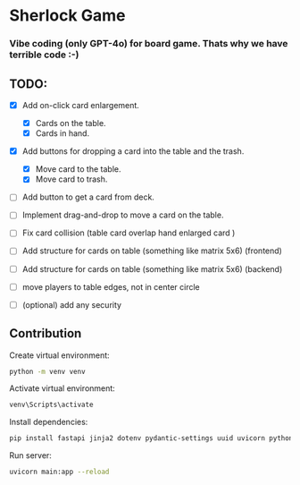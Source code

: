 # Sherlock Game
### Vibe coding (only GPT-4o) for board game. Thats why we have terrible code :-)

## TODO:

- [x] Add on-click card enlargement.
    - [x] Cards on the table.
    - [x] Cards in hand.
- [x] Add buttons for dropping a card into the table and the trash.
    - [x] Move card to the table.
    - [x] Move card to trash.
- [ ] Add button to get a card from deck.
- [ ] Implement drag-and-drop to move a card on the table.
- [ ] Fix card collision (table card overlap hand enlarged card )
- [ ] Add structure for cards on table (something like matrix 5x6) (frontend)
- [ ] Add structure for cards on table (something like matrix 5x6) (backend)

- [ ] move players to table edges, not in center circle
- [ ] (optional) add any  security

## Contribution

Create virtual environment:

```bash
python -m venv venv
```

Activate virtual environment:

```bash
venv\Scripts\activate
```

Install dependencies:

```bash
pip install fastapi jinja2 dotenv pydantic-settings uuid uvicorn python-multipart
```

Run server:

```bash
uvicorn main:app --reload
```